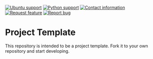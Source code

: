 [![Ubuntu support](https://img.shields.io/static/v1?label=ubuntu&message=18.04&color=green&style=for-the-badge&logo=ubuntu)](http://releases.ubuntu.com/18.04.4/)
[![Python support](https://img.shields.io/static/v1?label=Python&message=3.6&color=blue&style=for-the-badge&logo=python)](https://www.python.org/downloads/release/python-360/)
[![Contact information](https://img.shields.io/static/v1?label=Contact%20me&message=email&color=blue&style=for-the-badge&logo=microsoftoutlook)](mailto:minamaged113@gmail.com?subject=PP-Template&body=Hello%20Mina%2C%0AThis%20message%20is%20regarding%20Python%20Project%20Template%20scripts.%0A%0ABest%20regards.%0A%3CYOUR_NAME%3E)
[![Request feature](https://img.shields.io/static/v1?label=Request&message=Feature&color=blue&style=for-the-badge&logo=addthis)](https://github.com/minamaged113/pp-template/issues/new?assignees=&labels=enhancement&template=feature_request.md&title=)
[![Report bug](https://img.shields.io/static/v1?label=Report&message=bug&color=blue&style=for-the-badge)](https://github.com/minamaged113/pp-template/issues/new?assignees=&labels=bug&template=bug_report.md&title=)

<!-- [![Send me a message](https://img.shields.io/static/v1?label=Chat%20with&message=Author&color=blue&style=for-the-badge)](CHAT_LINK_GOES_HERE) -->

# Project Template

This repository is intended to be a project template. Fork it to your own repository and start developing.

